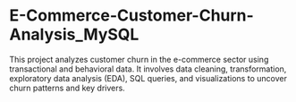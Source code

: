 # E-Commerce-Customer-Churn-Analysis_MySQL
This project analyzes customer churn in the e-commerce sector using transactional and behavioral data. It involves data cleaning, transformation, exploratory data analysis (EDA), SQL queries, and visualizations to uncover churn patterns and key drivers.
